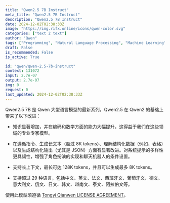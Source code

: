 ```yaml
---
title: "Qwen2.5 7B Instruct"
meta_title: "Qwen2.5 7B Instruct"
description: "Qwen2.5 7B Instruct"
date: 2024-12-02T02:38:33Z
image: "https://img.rifx.online/icons/qwen-color.svg"
categories: ["text 2 text"]
author: "Qwen"
tags: ["Programming", "Natural Language Processing", "Machine Learning", "Generative AI", "Chatbots"]
draft: False
is_recommended: False
is_active: True

id: "qwen/qwen-2.5-7b-instruct"
context: 131072
input: 2.7e-07
output: 2.7e-07
img: 0
request: 0
last_updated: 2024-12-02T02:38:33Z
---
```


Qwen2.5 7B 是 Qwen 大型语言模型的最新系列。Qwen2.5 在 Qwen2 的基础上带来了以下改进：

- 知识显著增加，并在编码和数学方面的能力大幅提升，这得益于我们在这些领域的专业专家模型。

- 在遵循指令、生成长文本（超过 8K tokens）、理解结构化数据（例如，表格）以及生成结构化输出（尤其是 JSON）方面有显著改进。对系统提示的多样性更具韧性，增强了角色扮演的实现和聊天机器人的条件设置。

- 支持长上下文，最长可达 128K tokens，并且可以生成最多 8K tokens。

- 支持超过 29 种语言，包括中文、英文、法文、西班牙文、葡萄牙文、德文、意大利文、俄文、日文、韩文、越南文、泰文、阿拉伯文等。

使用此模型须遵循 [Tongyi Qianwen LICENSE AGREEMENT](https://huggingface.co/Qwen/Qwen1.5-110B-Chat/blob/main/LICENSE)。

